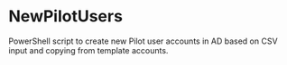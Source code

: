 # NewPilotUsers
PowerShell script to create new Pilot user accounts in AD based on CSV input and copying from template accounts.
